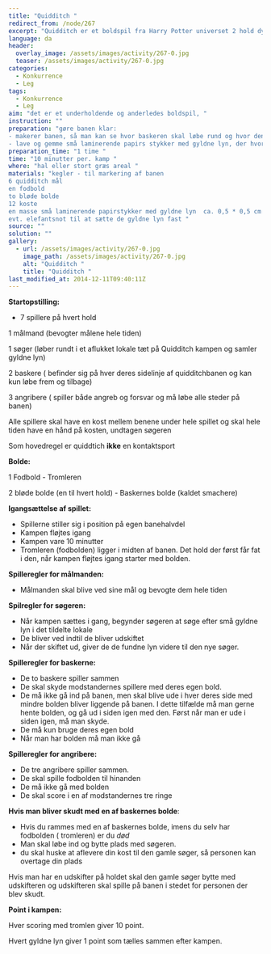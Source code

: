 ```yaml
---
title: "Quidditch "
redirect_from: /node/267
excerpt: "Quidditch er et boldspil fra Harry Potter universet 2 hold dyster mod hinanden om at score mål imens de _flyver_ rundt på koste"
language: da
header:
  overlay_image: /assets/images/activity/267-0.jpg
  teaser: /assets/images/activity/267-0.jpg
categories: 
  - Konkurrence
  - Leg
tags: 
  - Konkurrence
  - Leg
aim: "det er et underholdende og anderledes boldspil, "
instruction: ""
preparation: "gøre banen klar:
- makerer banen, så man kan se hvor baskeren skal løbe rund og hvor den generelle bane er 
- lave og gemme små laminerende papirs stykker med gyldne lyn, der hvor søgerens rum er "
preparation_time: "1 time "
time: "10 minutter per. kamp "
where: "hal eller stort græs areal "
materials: "kegler - til markering af banen 
6 quidditch mål 
en fodbold
to bløde bolde
12 koste 
en masse små laminerende papirstykker med gyldne lyn  ca. 0,5 * 0,5 cm 
evt. elefantsnot til at sætte de gyldne lyn fast "
source: ""
solution: ""
gallery:
  - url: /assets/images/activity/267-0.jpg
    image_path: /assets/images/activity/267-0.jpg
    alt: "Quidditch "
    title: "Quidditch "
last_modified_at: 2014-12-11T09:40:11Z
---
```

**Startopstilling:**

- 7 spillere på hvert hold

 1 målmand (bevogter målene hele tiden)

 1 søger (løber rundt i et aflukket lokale tæt på Quidditch kampen og samler gyldne lyn)

 2 baskere ( befinder sig på hver deres sidelinje af quidditchbanen og kan kun løbe frem og tilbage)

 3 angribere ( spiller både angreb og forsvar og må løbe alle steder på banen)

 Alle spillere skal have en kost mellem benene under hele spillet og skal hele tiden have en hånd på kosten, undtagen søgeren

 Som hovedregel er quiddtich **ikke** en kontaktsport

 **Bolde:**

1 Fodbold - Tromleren

2 bløde bolde (en til hvert hold) - Baskernes bolde (kaldet smachere)

 **Igangsættelse af spillet:**

- Spillerne stiller sig i position på egen banehalvdel
- Kampen fløjtes igang
- Kampen vare 10 minutter
- Tromleren (fodbolden) ligger i midten af banen. Det hold der først får fat i den, når kampen fløjtes igang starter med bolden.

 **Spilleregler for målmanden:**

- Målmanden skal blive ved sine mål og bevogte dem hele tiden

 **Spilregler for søgeren:**

- Når kampen sættes i gang, begynder søgeren at søge efter små gyldne lyn i det tildelte lokale
- De bliver ved indtil de bliver udskiftet
- Når der skiftet ud, giver de de fundne lyn videre til den nye søger.

 **Spilleregler for baskerne:**

- De to baskere spiller sammen
- De skal skyde modstandernes spillere med deres egen bold.
- De må ikke gå ind på banen, men skal blive ude i hver deres side med mindre bolden bliver liggende på banen. I dette tilfælde må man gerne hente bolden, og gå ud i siden igen med den. Først når man er ude i siden igen, må man skyde.
- De må kun bruge deres egen bold
- Når man har bolden må man ikke gå

 **Spilleregler for angribere:**

- De tre angribere spiller sammen.
- De skal spille fodbolden til hinanden
- De må ikke gå med bolden
- De skal score i en af modstandernes tre ringe

 **Hvis man bliver skudt med en af baskernes bolde**:

- Hvis du rammes med en af baskernes bolde, imens du selv har fodbolden ( tromleren) er du _død_
- Man skal løbe ind og bytte plads med søgeren.
- du skal huske at aflevere din kost til den gamle søger, så personen kan overtage din plads

Hvis man har en udskifter på holdet skal den gamle søger bytte med udskifteren og udskifteren skal spille på banen i stedet for personen der blev skudt.

**Point i kampen:**

Hver scoring med tromlen giver 10 point.

Hvert gyldne lyn giver 1 point som tælles sammen efter kampen.
